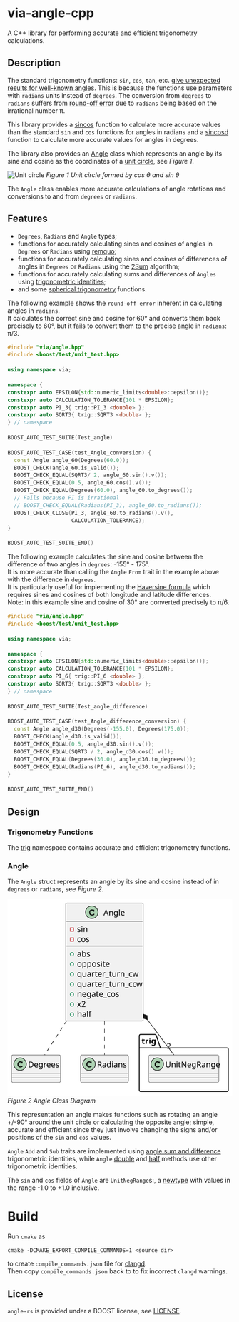 # via-angle-cpp

A C++ library for performing accurate and efficient trigonometry calculations.

## Description

The standard trigonometry functions: `sin`, `cos`, `tan`, etc.
[give unexpected results for well-known angles](https://stackoverflow.com/questions/31502120/sin-and-cos-give-unexpected-results-for-well-known-angles#answer-31525208).
This is because the functions use parameters with `radians` units instead of `degrees`.
The conversion from `degrees` to `radians` suffers from
[round-off error](https://en.wikipedia.org/wiki/Round-off_error) due to
`radians` being based on the irrational number π.

This library provides a [sincos](include/via/trig.hpp#sincos) function to calculate more
accurate values than the standard `sin` and `cos` functions for angles in radians
and a [sincosd](include/via/trig.hpp#sincosd) function to calculate more accurate values
for angles in degrees.

The library also provides an [Angle](#angle) class which represents an angle
by its sine and cosine as the coordinates of a
[unit circle](https://en.wikipedia.org/wiki/Unit_circle), see *Figure 1*.

![Unit circle](https://upload.wikimedia.org/wikipedia/commons/thumb/7/72/Sinus_und_Kosinus_am_Einheitskreis_1.svg/250px-Sinus_und_Kosinus_am_Einheitskreis_1.svg.png)
*Figure 1 Unit circle formed by cos *θ* and sin *θ**

The `Angle` class enables more accurate calculations of angle rotations and
conversions to and from `degrees` or `radians`.

## Features

* `Degrees`, `Radians` and `Angle` types;
* functions for accurately calculating sines and cosines of angles in `Degrees` or `Radians`
using [remquo](https://pubs.opengroup.org/onlinepubs/9699919799/functions/remquo.html);
* functions for accurately calculating sines and cosines of differences of angles in `Degrees` or `Radians`
using the [2Sum](https://en.wikipedia.org/wiki/2Sum) algorithm;
* functions for accurately calculating sums and differences of `Angles` using
[trigonometric identities](https://en.wikipedia.org/wiki/List_of_trigonometric_identities#Angle_sum_and_difference_identities);
* and some [spherical trigonometry](https://en.wikipedia.org/wiki/Spherical_trigonometry) functions.

The following example shows the `round-off error` inherent in calculating angles in `radians`.  
It calculates the correct sine and cosine for 60° and converts them back
precisely to 60°, but it fails to convert them to the precise angle in `radians`: π/3.

```C++
#include "via/angle.hpp"
#include <boost/test/unit_test.hpp>

using namespace via;

namespace {
constexpr auto EPSILON{std::numeric_limits<double>::epsilon()};
constexpr auto CALCULATION_TOLERANCE{101 * EPSILON};
constexpr auto PI_3{ trig::PI_3 <double> };
constexpr auto SQRT3{ trig::SQRT3 <double> };
} // namespace

BOOST_AUTO_TEST_SUITE(Test_angle)

BOOST_AUTO_TEST_CASE(test_Angle_conversion) {
  const Angle angle_60(Degrees(60.0));
  BOOST_CHECK(angle_60.is_valid());
  BOOST_CHECK_EQUAL(SQRT3/ 2, angle_60.sin().v());
  BOOST_CHECK_EQUAL(0.5, angle_60.cos().v());
  BOOST_CHECK_EQUAL(Degrees(60.0), angle_60.to_degrees());
  // Fails because PI is irrational
  // BOOST_CHECK_EQUAL(Radians(PI_3), angle_60.to_radians());
  BOOST_CHECK_CLOSE(PI_3, angle_60.to_radians().v(),
                    CALCULATION_TOLERANCE);
}

BOOST_AUTO_TEST_SUITE_END()
```
The following example calculates the sine and cosine between the difference
of two angles in `degrees`: -155° - 175°.  
It is more accurate than calling the `Angle` `From` trait in the example above
with the difference in `degrees`.  
It is particularly useful for implementing the
[Haversine formula](https://en.wikipedia.org/wiki/Haversine_formula)
which requires sines and cosines of both longitude and latitude differences.  
Note: in this example sine and cosine of 30° are converted precisely to π/6.

```C++
#include "via/angle.hpp"
#include <boost/test/unit_test.hpp>

using namespace via;

namespace {
constexpr auto EPSILON{std::numeric_limits<double>::epsilon()};
constexpr auto CALCULATION_TOLERANCE{101 * EPSILON};
constexpr auto PI_6{ trig::PI_6 <double> };
constexpr auto SQRT3{ trig::SQRT3 <double> };
} // namespace

BOOST_AUTO_TEST_SUITE(Test_angle_difference)

BOOST_AUTO_TEST_CASE(test_Angle_difference_conversion) {
  const Angle angle_d30(Degrees(-155.0), Degrees(175.0));
  BOOST_CHECK(angle_d30.is_valid());
  BOOST_CHECK_EQUAL(0.5, angle_d30.sin().v());
  BOOST_CHECK_EQUAL(SQRT3 / 2, angle_d30.cos().v());
  BOOST_CHECK_EQUAL(Degrees(30.0), angle_d30.to_degrees());
  BOOST_CHECK_EQUAL(Radians(PI_6), angle_d30.to_radians());
}

BOOST_AUTO_TEST_SUITE_END()
```

## Design

### Trigonometry Functions

The [trig](include/via/trig.hpp) namespace contains accurate and efficient trigonometry functions.

### Angle

The `Angle` struct represents an angle by its sine and cosine instead of in
`degrees` or `radians`, see *Figure 2*.  

![Angle Class Diagram](docs/images/angle_class_diagram.svg)  
*Figure 2 Angle Class Diagram*

This representation an angle makes functions such as
rotating an angle +/-90° around the unit circle or calculating the opposite angle;
simple, accurate and efficient since they just involve changing the signs
and/or positions of the `sin` and `cos` values.

`Angle` `Add` and `Sub` traits are implemented using
[angle sum and difference](https://en.wikipedia.org/wiki/List_of_trigonometric_identities#Angle_sum_and_difference_identities)
trigonometric identities, 
while `Angle` [double](https://en.wikipedia.org/wiki/List_of_trigonometric_identities#Double-angle_formulae)
and [half](https://en.wikipedia.org/wiki/List_of_trigonometric_identities#Half-angle_formulae) methods use other
trigonometric identities.

The `sin` and `cos` fields of `Angle` are `UnitNegRange`s:,
a [newtype](https://rust-unofficial.github.io/patterns/patterns/behavioural/newtype.html)
with values in the range -1.0 to +1.0 inclusive.  

# Build

Run `cmake` as
```
cmake -DCMAKE_EXPORT_COMPILE_COMMANDS=1 <source dir>
```

to create `compile_commands.json` file for [clangd](https://clangd.llvm.org/).  
Then copy `compile_commands.json` back to <source dir> to fix incorrect `clangd` warnings.

## License

`angle-rs` is provided under a BOOST license, see [LICENSE](LICENSE).
